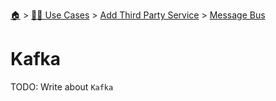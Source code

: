 <!--startTocHeader-->
[🏠](../../../README.md) > [👷🏽 Use Cases](../../README.md) > [Add Third Party Service](../README.md) > [Message Bus](README.md)
# Kafka
<!--endTocHeader-->
TODO: Write about `Kafka`
<!--startTocSubtopic-->

<!--endTocSubtopic-->